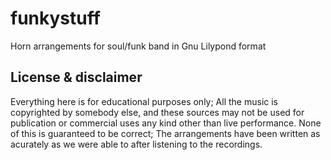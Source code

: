 # funkystuff
Horn arrangements for soul/funk band in Gnu Lilypond format

## License & disclaimer
Everything here is for educational purposes only; All the music is copyrighted by somebody else, and these sources may not be used for publication or commercial uses any kind other than live performance. 
None of this is guaranteed to be correct; The arrangements have been written as acurately as we were able to after listening to the recordings.
